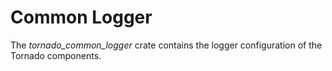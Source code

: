 # Common Logger

The *tornado_common_logger* crate contains the logger configuration of the Tornado components.  
